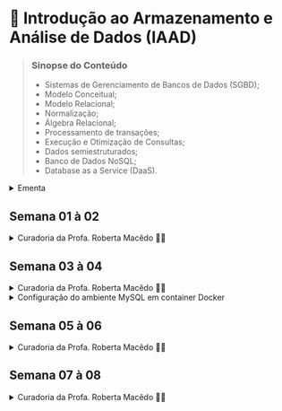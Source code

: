 # 📑 Introdução ao Armazenamento e Análise de Dados (IAAD)

> ### Sinopse do Conteúdo
> * Sistemas de Gerenciamento de Bancos de Dados (SGBD);
> * Modelo Conceitual;
> * Modelo Relacional;
> * Normalização;
> * Álgebra Relacional;
> * Processamento de transações;
> * Execução e Otimização de Consultas;
> * Dados semiestruturados;
> * Banco de Dados NoSQL;
> * Database as a Service (DaaS).

<details>
	<summary>Ementa</summary>
III – OBJETIVOS DA DISCIPLINA

* Proporcionar aos estudantes conhecimentos teóricos e práticos acerca das principais características, arquitetura e necessidades de uso de SGBDs;
* Compreender as especificidades dos BDs relacionais e diferenciá-los de outros modelos de dados;
* Elaborar e executar comandos/consultas em Structured Query Language - SQL;
* Implementar bancos de dados eficientes, utilizando a abordagem relacional (e não-relacional), considerando as restrições de integridade, privacidade e segurança das informações.

IV – CONTEÚDO PROGRAMÁTICO
1. Armazenamento de dados semiestruturados, Modelo Relacional e Normalização;
2. SGBD: Consultas, Transações, Concorrência, Desempenho, Otimização e Segurança;
3. Formalização: Modelo Conceitual e Álgebra Relacional;
4. Tópicos Avançados: NoSQL, Banco de Dados Distribuídos e Database as a Service (DaaS).	

</details>  

## Semana 01 à 02
<details>
  <summary>Curadoria da Profa. Roberta Macêdo 🐱‍🚀</summary>
    
  ### Objetivos das semanas 1 e 2:
  - [x] Compreender os conceitos introdutórios sobre banco de dados e usuários de BD.
  - [x] Entender as vantagens da abordagem baseada em Sistema Gerenciador de Banco de Dados (SGBD).
  - [x] Compreender os conceitos de modelos de dados, esquemas e instâncias.
  - [x] Entender a arquitetura três esquemas (também conhecida como arquitetura ANSI/SPARC) e a importância da independência de dados.
  - [x] Realizar as atividades propostas: avaliação diagnóstica (formulário online)  e lista de exercícios (atividade avaliativa baseada nos capítulos 01 e 02: prazo de 15 dias)

  #### MATERIAIS DIDÁTICOS DE APOIO AOS ESTUDOS:

  Orientações iniciais sobre a disciplina
 * 🎬  https://drive.google.com/file/d/1zH3rYW1y8prU3pZ0NvD423QNG_38E7Tz/view?usp=sharing
 * 🎬 Videoaula da Profa. Sarajane Peres - UNIVESP: https://youtu.be/pmAxIs5U1KI

📖 Leitura dos Capítulos 1 e 2 (páginas 2 a 36) do livro 'Sistemas de Banco de Dados', 6ª Edição, de Ramez Elmasri e Shamkant Navathe.

(Opcional) Para videoaulas mais detalhadas, acesse a playlist "Banco de Dados 2 - Partes 1 a 4" do Prof. Wandré Nunes - UNIFEI:
* 🎬 https://youtu.be/JXvaE24q0dE
* 🎬 https://youtu.be/cpyplRQFjUw
* 🎬 https://youtu.be/062Txe5Wsig
* 🎬 https://youtu.be/9TouzGG4p_Y


Bons estudos!

</details>

## Semana 03 à 04
<details>
  <summary>Curadoria da Profa. Roberta Macêdo 🐱‍🚀</summary>

  ### Objetivos das semanas 2 e 3:
   - [x] Entender os conceitos fundamentais do Modelo de Dados Relacional.
   - [x] Compreender as restrições que podem ser especificadas em um BD relacional.
   - [x] Compreender os principais comandos da DDL e DML.
   - [x] Entender como especificar restrições de integridade e realizar consultas em SQL.
   - [x] Aprender a executar instruções *insert*, *delete* e *update* em SQL.
   - [x] Realizar a atividade avaliativa (prazo de 15 dias).
    
 #### MATERIAIS DIDÁTICOS DE APOIO AOS ESTUDOS:

  **Videoaula de Introdução ao MySQL Workbench e criação do BD Empresa:**
  * 🎬 https://www.loom.com/share/adb7dd4bbfed4762b9f78e8d5b507976
  * 📄 Script SQL do BD Empresa (arquivo anexo).
  * 📄 Esquema relacional do BD Empresa (arquivo anexo).
  
  **Encontro síncrono realizado em 21/09/2021:**
  🎬 https://drive.google.com/file/d/1BcefHTnLgiODbJgFiZh58N6vnS5MMA-n/view?usp=drivesdk
  
  **Videoaulas da Profa. Sarajane Peres - UNIVESP**
  * 🎬 https://youtu.be/yLuJbXcAvoc
  * 🎬 https://youtu.be/-HSyOYvksVw
  * 🎬 https://youtu.be/XnS8XCXPkuk (até 19min15s)
  
  📖 Leitura dos capítulos 3 e 4 (páginas 38 a 73) do livro 'Sistemas de Banco de Dados', 6ª Edição, de Ramez Elmasri e Shamkant Navathe.
  
  (**Opcional**) Para videoaulas mais detalhadas, acesse a *playlist* "Banco de Dados 3 - Partes 1 a 5" do Prof. Wandré Nunes - UNIFEI:
  * 🎬 https://youtu.be/dXCTIz-a4K8
  * 🎬 https://youtu.be/oT3oELAS8-A
  * 🎬 https://youtu.be/3K5FT_zI_fA
  * 🎬 https://youtu.be/OI0BKJNeRFs
  * 🎬 https://youtu.be/DLzbj8FgQ-E

</details>

<details>
  <summary>Configuração do ambiente MySQL em container Docker</summary>
  
  <code>
    $ docker exec -it mysql-local-db mysql -uroot -pQaz123
  </code>

</details>

## Semana 05 à 06
<details>
  <summary>Curadoria da Profa. Roberta Macêdo 🐱‍🚀</summary>
  
  ### Objetivos das semanas 5 e 6:  
   - [x] Compreender os diferentes tipos de junção: Inner Join, left/right Join, full outer join, cross join etc.
   - [x] Entender como especificar consultas SQL aninhadas.
   - [x] Compreender as principais funções de agregação e agrupamento (Group By e Having).
   - [x] Saber especificar ações como gatilhos (Trigger) e  procedimentos armazenados (Stored Procedures).
   - [x] Compreender o conceito de visões (View) e como elas podem ser implementadas pelo SGBD.
   - [x] Realizar a atividade avaliativa.
  
  #### MATERIAIS DIDÁTICOS DE APOIO AOS ESTUDOS:

  **Videoaula sobre os tipos de junção (reutilizada do período anterior):**
  - [x] 🎬 https://www.loom.com/share/61584a42eee442b598b303120852beca
  * 📄 Script Marcas e Carros (arquivo anexo).
  
  **Videoaulas da Profa. Sarajane Peres - UNIVESP**
  - [x] 🎬 https://youtu.be/XnS8XCXPkuk (A partir de 19min15s)
  - [x] 🎬 https://youtu.be/oFti3s_Lc_oz
  - [x] 🎬 https://youtu.be/qxoBxi7LpXk
    
  📖 Leitura do Capítulo 5 (páginas 76 a 95) do livro 'Sistemas de Banco de Dados', 6ª Edição, de Ramez Elmasri e Shamkant Navathe.

  
  ##### Conteúdo da Atividade Avaliativa:
  * Junções, Consultas Aninhadas, Funções de Agregação, Agrupamento, Triggers, Stored Procedures, Views.

  Bons estudos!
  

</details>

## Semana 07 à 08
<details>
  <summary>Curadoria da Profa. Roberta Macêdo 🐱‍🚀</summary>
  
  ### Objetivos das semanas 7 e 8:  
  - [ ] Obter uma visão geral sobre Modelagem de Dados, usando o modelo Entidade-Relacionamento Estendido (EER), por meio da Engenharia Reversa.
  - [ ] Aprender a especificar consultas da Álgebra Relacional usando as operações unárias, binárias e com base na teoria dos conjuntos.
  - [ ] Realizar a atividade avaliativa.

  
  #### MATERIAIS DIDÁTICOS DE APOIO AOS ESTUDOS:

**Videoaula sobre Engenharia Reversa na prática (Google Meet)**:
* 🎬 http://bit.ly/engenharia_reversa (*reutilizada do período anterior*)

**Videoaula sobre Álgebra Relacional e exercícios de fixação (Google Meet)**:
* 🎬 http://bit.ly/algebrarelacional (*reutilizada do período anterior*)

  
**Videoaulas da Profa. Sarajane Peres - UNIVESP**
* 🎬 Parte 1: https://youtu.be/jhD9WYNWorA
* 🎬 Parte 2: https://youtu.be/mjjjwrh6_6Q

    
  📖 Leitura do Capítulo 06 (páginas 96 a 129) do livro 'Sistemas de Banco de Dados', 6ª Edição, de Ramez Elmasri e Shamkant Navathe.

  
  Conteúdo da Atividade Avaliativa:
  * Álgebra Relacional e Engenharia Reversa

  Bons estudos!
  

</details>

